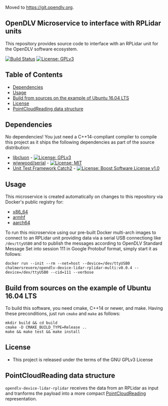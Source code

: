 Moved to https://git.opendlv.org.

## OpenDLV Microservice to interface with RPLidar units

This repository provides source code to interface with an RPLidar
unit for the OpenDLV software ecosystem.

[![Build Status](https://travis-ci.org/chalmers-revere/opendlv-device-lidar-rplidar.svg?branch=master)](https://travis-ci.org/chalmers-revere/opendlv-device-lidar-rplidar) [![License: GPLv3](https://img.shields.io/badge/license-GPL--3-blue.svg
)](https://www.gnu.org/licenses/gpl-3.0.txt)


## Table of Contents
* [Dependencies](#dependencies)
* [Usage](#usage)
* [Build from sources on the example of Ubuntu 16.04 LTS](#build-from-sources-on-the-example-of-ubuntu-1604-lts)
* [License](#license)
* [PointCloudReading data structure](#pointcloudreading-data-structure)


## Dependencies
No dependencies! You just need a C++14-compliant compiler to compile this
project as it ships the following dependencies as part of the source distribution:

* [libcluon](https://github.com/chrberger/libcluon) - [![License: GPLv3](https://img.shields.io/badge/license-GPL--3-blue.svg
)](https://www.gnu.org/licenses/gpl-3.0.txt)
* [wjwwood/serial](https://https://github.com/wjwwood/serial) - [![License: MIT](https://img.shields.io/badge/license-MIT-blue.svg
)](https://opensource.org/licenses/MIT)
* [Unit Test Framework Catch2](https://github.com/catchorg/Catch2/releases/tag/v2.1.2) - [![License: Boost Software License v1.0](https://img.shields.io/badge/License-Boost%20v1-blue.svg)](http://www.boost.org/LICENSE_1_0.txt)


## Usage
This microservice is created automatically on changes to this repository via Docker's public registry for:
* [x86_64](https://hub.docker.com/r/chalmersrevere/opendlv-device-lidar-rplidar-amd64/tags/)
* [armhf](https://hub.docker.com/r/chalmersrevere/opendlv-device-lidar-rplidar-armhf/tags/)
* [aarch64](https://hub.docker.com/r/chalmersrevere/opendlv-device-lidar-rplidar-aarch64/tags/)

To run this microservice using our pre-built Docker multi-arch images to connect
to an RPLidar unit providing data via a serial USB connectiong like `/dev/ttyUSB0` and to publish
the messages according to OpenDLV Standard Message Set into session 111 in
Google Protobuf format, simply start it as follows:

```
docker run --init --rm --net=host --device=/dev/ttyUSB0 chalmersrevere/opendlv-device-lidar-rplidar-multi:v0.0.4 --device=/dev/ttyUSB0 --cid=111 --verbose
```

## Build from sources on the example of Ubuntu 16.04 LTS
To build this software, you need cmake, C++14 or newer, and make. Having these
preconditions, just run `cmake` and `make` as follows:

```
mkdir build && cd build
cmake -D CMAKE_BUILD_TYPE=Release ..
make && make test && make install
```


## License

* This project is released under the terms of the GNU GPLv3 License


## PointCloudReading data structure

`opendlv-device-lidar-rplidar` receives the data from an RPLidar as input and
tranforms the payload into a more compact [PointCloudReading](https://github.com/chalmers-revere/opendlv.standard-message-set/blob/6c6ac1f893ab181bbcd7c8a913ad117067fd6f4c/opendlv.odvd#L165-L178)
representation.
